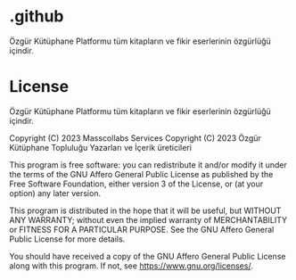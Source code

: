 # .github

Özgür Kütüphane Platformu tüm kitapların ve fikir eserlerinin özgürlüğü içindir.

# License

Özgür Kütüphane Platformu tüm kitapların ve fikir eserlerinin özgürlüğü içindir.

Copyright (C) 2023 Masscollabs Services
Copyright (C) 2023 Özgür Kütüphane Topluluğu Yazarları ve İçerik üreticileri

This program is free software: you can redistribute it and/or modify
it under the terms of the GNU Affero General Public License as published
by the Free Software Foundation, either version 3 of the License, or
(at your option) any later version.

This program is distributed in the hope that it will be useful,
but WITHOUT ANY WARRANTY; without even the implied warranty of
MERCHANTABILITY or FITNESS FOR A PARTICULAR PURPOSE.  See the
GNU Affero General Public License for more details.

You should have received a copy of the GNU Affero General Public License
along with this program.  If not, see <https://www.gnu.org/licenses/>.

